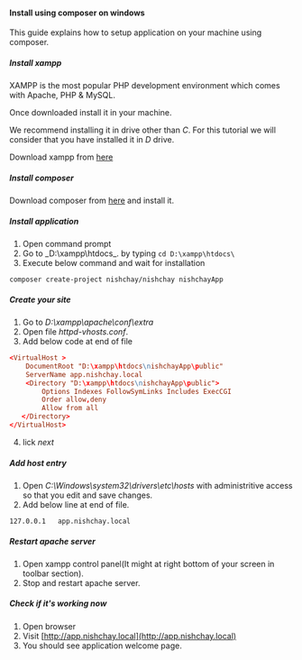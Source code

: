 #### Install using composer on windows

This guide explains how to setup application on your machine using composer.

##### Install xampp
XAMPP is the most popular PHP development environment which comes with Apache, PHP & MySQL.

Once downloaded install it in your machine.

We recommend installing it in drive other than _C_. For this tutorial we will consider that you have installed it in _D_ drive.

Download xampp from [here](https://www.apachefriends.org/download.html)

##### Install composer

Download composer from [here](https://getcomposer.org/Composer-Setup.exe) and install it.

##### Install application

1. Open command prompt
2. Go to _D:\xampp\htdocs\_. by typing `cd D:\xampp\htdocs\`
3. Execute below command and wait for installation

```
composer create-project nishchay/nishchay nishchayApp
```

##### Create your site

1. Go to _D:\xampp\apache\conf\extra_
2. Open file _httpd-vhosts.conf_.
3. Add below code at end of file

``` conf
<VirtualHost >
    DocumentRoot "D:\xampp\htdocs\nishchayApp\public"
    ServerName app.nishchay.local
    <Directory "D:\xampp\htdocs\nishchayApp\public">
        Options Indexes FollowSymLinks Includes ExecCGI
        Order allow,deny
        Allow from all
   </Directory>
</VirtualHost>
```
4. lick _next_

##### Add host entry

1. Open <i>C:\Windows\system32\drivers\etc\hosts</i> with administritive access so that you edit and save changes.
2. Add below line at end of file.

``` 
127.0.0.1   app.nishchay.local
```

##### Restart apache server</h3>

1. Open xampp control panel(It might at right bottom of your screen in toolbar section).
2. Stop and restart apache server.

##### Check if it's working now

1. Open browser
2. Visit [http://app.nishchay.local](http://app.nishchay.local)
3. You should see application welcome page.
